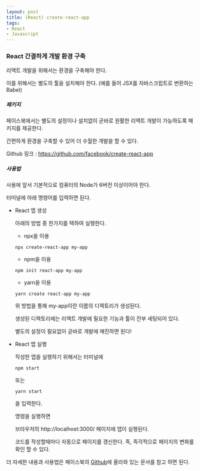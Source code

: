 ```yaml
---
layout: post
title: (React) create-react-app
tags:
- React
- Javascript
---
```


### React 간결하게 개발 환경 구축

리액트 개발을 위해서는 환경을 구축해야 한다.

이를 위해서는 별도의 툴을 설치해야 한다. (예를 들어 JSX를 자바스크립트로 변환하는 Babel)



##### 패키지

페이스북에서는 별도의 설정이나 설치없이 곧바로 원활한 리액트 개발이 가능하도록 패키지를 제공한다. 

간편하게 환경을 구축할 수 있어 더 수월한 개발을 할 수 있다.

Github 링크 : https://github.com/facebook/create-react-app



##### 사용법

사용에 앞서 기본적으로 컴퓨터의 Node가 6버전 이상이어야 한다.

터미널에 아래 명령어를 입력하면 된다.

 

* React 앱 생성

  아래의 방법 중 한가지를 택하여 실행한다.

  * npx을 이용

  ```
  npx create-react-app my-app
  ```

  * npm을 이용	

  ```
  npm init react-app my-app
  ```

  * yarn을 이용

  ```
  yarn create react-app my-app
  ```

  위 방법을 통해 my-app이란 이름의 디렉토리가 생성된다.

  생성된 디렉토리에는 리액트 개발에 필요한 기능과 툴이 전부 세팅되어 있다.

  별도의 설정이 필요없이 곧바로 개발에 매진하면 된다!

* React 앱 실행

  작성한 앱을 실행하기 위해서는 터미널에

  ```
  npm start
  ```

  또는

  ```
  yarn start
  ```

  을 입력한다.

  명령을 실행하면

  브라우저의 http://localhost:3000/ 페이지에 앱이 실행된다.

  코드를 작성할때마다 자동으로 페이지를 갱신한다. 즉, 즉각적으로 페이지의 변화를 확인 할 수 있다.



더 자세한 내용과 사용법은 페이스북의 [Github](https://github.com/facebook/create-react-app)에 올라와 있는 문서를 참고 하면 된다.
